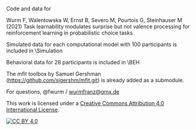 Code and data for

Wurm F, Walentowska W, Ernst B, Severo M, Pourtois G, Steinhauser M (2021) Task learnability modulates surprise but not valence processing for reinforcement learning in probabilistic choice tasks

Simulated data for each computational model with 100 participants is included in \Simulation

Behavioral data for 28 participants is included in \BEH

The mfit toolbox by Samuel Gershman (https://github.com/sjgershm/mfit.git) is already added as a submodule.

For questions, @fwurm / wurmfranz@gmx.de



This work is licensed under a
[Creative Commons Attribution 4.0 International License][cc-by].

[![CC BY 4.0][cc-by-image]][cc-by]

[cc-by]: http://creativecommons.org/licenses/by/4.0/
[cc-by-image]: https://i.creativecommons.org/l/by/4.0/88x31.png
[cc-by-shield]: https://img.shields.io/badge/License-CC%20BY%204.0-lightgrey.svg
